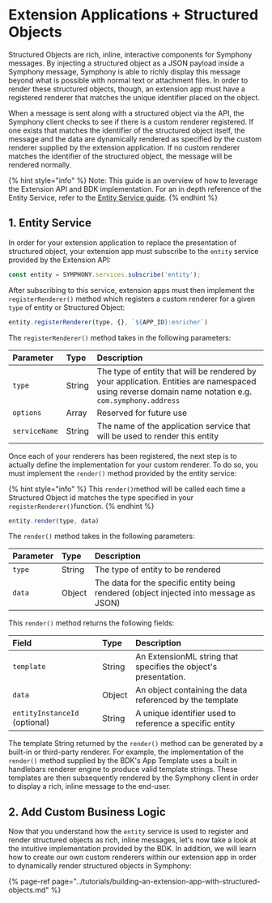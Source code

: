 # Extension Applications + Structured Objects

Structured Objects are rich, inline, interactive components for Symphony messages. By injecting a structured object as a JSON payload inside a Symphony message, Symphony is able to richly display this message beyond what is possible with normal text or attachment files. In order to render these structured objects, though, an extension app must have a registered renderer that matches the unique identifier placed on the object. 

When a message is sent along with a structured object via the API, the Symphony client checks to see if there is a custom renderer registered. If one exists that matches the identifier of the structured object itself, the message and the data are dynamically rendered as specified by the custom renderer supplied by the extension application. If no custom renderer matches the identifier of the structured object, the message will be rendered normally.

{% hint style="info" %}
Note: This guide is an overview of how to leverage the Extension API and BDK implementation. For an in depth reference of the Entity Service, refer to the [Entity Service guide](../overview-of-extension-api/extension-api-services/entity-service/).
{% endhint %}

## 1.  Entity Service

In order for your extension application to replace the presentation of structured object, your extension app must subscribe to the `entity` service provided by the Extension API:

```javascript
const entity = SYMPHONY.services.subscribe('entity');
```

After subscribing to this service, extension apps must then implement the `registerRenderer()` method which registers a custom renderer for a given `type` of entity or Structured Object:

```javascript
entity.registerRenderer(type, {}, `${APP_ID}:enricher`)
```

The `registerRenderer()` method takes in the following parameters:

| Parameter | Type | Description |
| :--- | :--- | :--- |
| `type` | String | The type of entity that will be rendered by your application.  Entities are namespaced using reverse domain name notation e.g. `com.symphony.address` |
| `options` | Array | Reserved for future use |
| `serviceName` | String | The name of the application service that will be used to render this entity |

Once each of your renderers has been registered, the next step is to actually define the implementation for your custom renderer. To do so, you must implement the `render()` method provided by the entity service:

{% hint style="info" %}
This `render()`method will be called each time a Structured Object id matches the type specified in your `registerRenderer()`function.
{% endhint %}

```javascript
entity.render(type, data)
```

The `render()` method takes in the following parameters:

| Parameter | Type | Description |
| :--- | :--- | :--- |
| `type` | String | The type of entity to be rendered |
| `data` | Object | The data for the specific entity being rendered \(object injected into message as JSON\) |

This `render()` method returns the following fields:

| Field | Type | Description |
| :--- | :--- | :--- |
| `template` | String | An ExtensionML string that specifies the object's presentation. |
| `data` | Object | An object containing the data referenced by the template |
| `entityInstanceId` \(optional\) | String | A unique identifier used to reference a specific entity |

The template String returned by the `render()` method can be generated by a built-in or third-party renderer. For example, the implementation of the `render()` method supplied by the BDK's App Template uses a built in handlebars renderer engine to produce valid template strings. These templates are then subsequently rendered by the Symphony client in order to display a rich, inline message to the end-user.

## 2.  Add Custom Business Logic

Now that you understand how the `entity` service is used to register and render structured objects as rich, inline messages, let's now take a look at the intuitive implementation provided by the BDK. In addition, we will learn how to create our own custom renderers within our extension app in order to dynamically render structured objects in Symphony:

{% page-ref page="../tutorials/building-an-extension-app-with-structured-objects.md" %}


